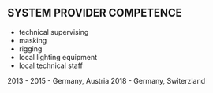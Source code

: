 ## SYSTEM PROVIDER COMPETENCE

+ technical supervising
+ masking
+ rigging
+ local lighting equipment
+ local technical staff

2013 - 2015 - Germany, Austria
2018 - Germany, Switerzland